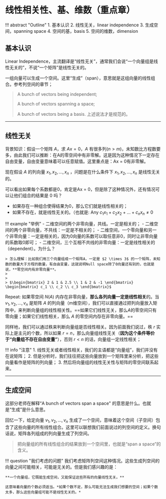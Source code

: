 # 线性相关性、基、维数（重点章）

!!! abstract "Outline"
    1. 基本认识
    2. 线性无关，linear independence
    3. 生成空间，spanning space
    4. 空间的基，basis
    5. 空间的维数，dimension

## 基本认识


Linear Independence，主流翻译是“线性无关”，通常我们会说“一个向量组是线性无关的”，不说“一个矩阵”是线性无关的。

一组向量可以生成一个空间。这里“生成”（span），意思就是这组向量的线性组合。参考列空间的章节；

> A bunch of vectors being independent;
>
> A bunch of vectors spanning a space;
>
> A bunch of vectors being a basis. 上述说法才是规范的。

------------


## 线性无关


背景知识：假设一个矩阵 $A$，求 $Ax = 0$，$A$ 有很多列($n > m$)，未知数比方程数要多，由此我们可以推断：在A的零空间中有非零解。这是因为这种情况下一定存在自由变量，自由变量意味着可以任意赋值。这里重点是：Ax = 0有非零解。


现在假设 $A$ 的列向量 $x_1,x_2, ... , x_n$ ，问题是在什么条件下 $x_1, x_2,...,x_n$ 是线性无关的。

可以看出如果每个系数都是0，肯定是Ax = 0，但是除了这种情况外，还有情况可以让他们组合的结果是 0 吗？

- 如果存在一种组合使得结果为0，那么它们就是线性相关的；
- 如果不存在，就是线性无关的。（也就是: Any $c_1x_1 + c_2x_2 + ... + c_n x_n \neq 0$


!!! example "举例"
    - 二维空间的两个非零向量，共线。一定是相关的；
    - 二维空间的两个非零向量，不共线：一定是不相关的；
    - 二维空间，一个零向量和另一个非零向量：一定是相关的，因为0向量的系数可以取任意非0，同时让非零向量的系数取0即可；
    - 二维空间，三个互相不共线的非零向量：一定是线性相关的（dependent）。为什么？


    > 怎么理解：比如我们用三个向量组成一个矩阵A，一定是 $2 \times 3$ 的一个矩阵，未知数的数量大于方程的数量，有自由变量，这就说明Null space除了0向量还有别的，也就是说，**零空间内有非零向量**。
    > 
    > 
    > $\begin{bmatrix} 2 & 1 & 2.5 \\ 1 & 2 & -1 \end{bmatrix} \begin{bmatrix} c_1 \\ c_2 \\ c_3 \end{bmatrix}$

Repeat: 如果零空间 $N(A)$ 内存在非零向量，**那么各列向量一定是线性相关**的。当$v_1, v_2,...,v_n$ 是矩阵 $A$ 的列向量（m维空间），我们可以直接通过把列向量放入矩阵中，来判断向量组的线性相关性。==如果它们线性无关，那么$A$的零空间只有零向量；如果它们线性相关，那么 $A$ 的零空间内存在非零向量。==


同样地，我们可以通过秩来判断向量组是否线性相关。因为前面我们说过，秩 $r$ 实际上是主元的个数，所以如果 $r = n$，那么向量组线性无关（**因为这个条件等价于“向量组不存在自由变量”**），否则 $r < n$ 的话，向量组一定线性相关；


!!! info "注意"
    1. 线性无关或者线性相关，我们的主语都是“向量组”，我们并没有在说矩阵；
    2. 但是分析时，我们往往把这些向量放到一个矩阵里来分析，把这些向量看作是矩阵的列向量；
    3. 然后将向量组的线性无关性与矩阵的零空间联系起来。


--------

## 生成空间

这部分老师在解释“A bunch of vectors span a space" 的意思是什么。也就是“生成”是什么意思。

回忆一下，给定向量 $v_1, v_2,...,v_n$ 生成了一个空间，意味着这个空间（子空间）包含了这些向量的所有线性组合。这里可以联想我们前面说过的列空间的定义。换句话说，矩阵各列组成的列向量生成了列空间。

> 把向量组的所有线性组合的结果放到一个空间里，也就是“span a space”的含义。

!!! question "我们考虑的问题"
    我们考虑矩阵列空间这种情况。这些生成列空间的向量之间可能相关，可能是无关的。但是我们感兴趣的是：

    **一个向量组，它既能生成空间，又能保证这些所有的向量线性无关。**

    这意味着向量的个数必须适当。*如果个数不足，那么可能无法生成我们想要的空间；如果个数太多，那么这些向量组可能不是线性无关的。*



